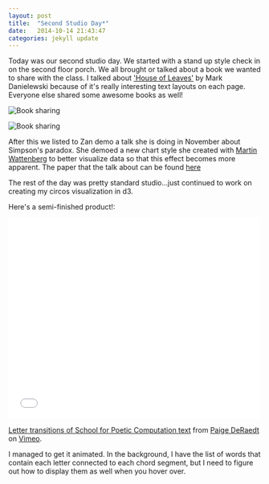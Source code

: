 ```yaml
---
layout: post
title:  "Second Studio Day*"
date:   2014-10-14 21:43:47
categories: jekyll update
---
```

Today was our second studio day. We started with a stand up style check in on the second floor porch. We all brought or talked about a book we wanted to share with the class. I talked about ['House of Leaves'](https://www.google.com/search?q=house+of+leaves&es_sm=119&source=lnms&tbm=isch&sa=X&ei=ddxHVJGDNajlsATuoIKwDw&ved=0CAgQ_AUoAQ&biw=1186&bih=720) by Mark Danielewski because of it's really interesting text layouts on each page. Everyone else shared some awesome books as well! 

![Book sharing]({{site.baseurl}}/assets/booksharing2.png) 

![Book sharing]({{site.baseurl}}/assets/booksharing1.png)

After this we listed to Zan demo a talk she is doing in November about Simpson's paradox. She demoed a new chart style she created with [Martin Wattenberg](http://www.bewitched.com/) to better visualize data so that this effect becomes more apparent. The paper that the talk about can be found [here](http://static.googleusercontent.com/media/research.google.com/en/us/pubs/archive/42901.pdf) 

The rest of the day was pretty standard studio...just continued to work on creating my circos visualization in d3. 

Here's a semi-finished product!:  

<iframe src="//player.vimeo.com/video/113674215" width="500" height="400" frameborder="0" webkitallowfullscreen mozallowfullscreen allowfullscreen></iframe> <p><a href="http://vimeo.com/113674215">Letter transitions of School for Poetic Computation text</a> from <a href="http://vimeo.com/user24782802">Paige DeRaedt</a> on <a href="https://vimeo.com">Vimeo</a>.</p>

I managed to get it animated. In the background, I have the list of words that contain each letter connected to each chord segment, but I need to figure out how to display them as well when you hover over.
